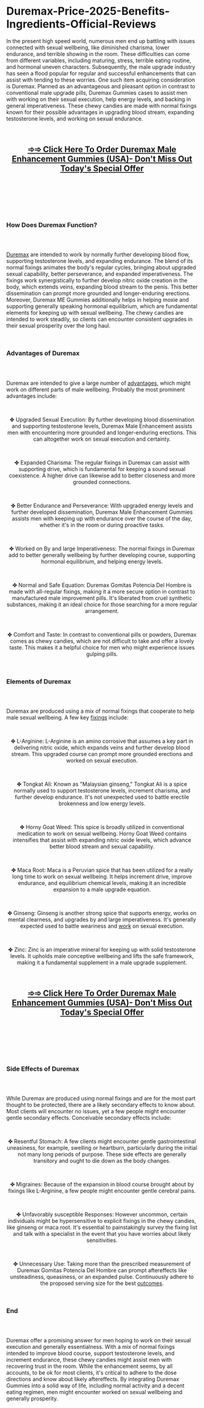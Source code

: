 # Duremax-Price-2025-Benefits-Ingredients-Official-Reviews

<p>In the present high speed world, numerous men end up battling with issues connected with sexual wellbeing, like diminished charisma, lower endurance, and terrible showing in the room. These difficulties can come from different variables, including maturing, stress, terrible eating routine, and hormonal uneven characters. Subsequently, the male upgrade industry has seen a flood popular for regular and successful enhancements that can assist with tending to these worries. One such item acquiring consideration is Duremax. Planned as an advantageous and pleasant option in contrast to conventional male upgrade pills, Duremax Gummies cases to assist men with working on their sexual execution, help energy levels, and backing in general imperativeness. These chewy candies are made with normal fixings known for their possible advantages in upgrading blood stream, expanding testosterone levels, and working on sexual endurance.</p>
<p>&nbsp;</p>
<h2 align="CENTER"><span style="text-decoration: underline;"><strong><a href="https://duremaxgummies.com/go/checkout/">➾➾&nbsp;Click Here To Order Duremax Male Enhancement Gummies (USA)- Don't Miss Out Today's Special Offer</a></strong></span></h2>
<h2>&nbsp;</h2>
<p><a href="https://duremaxgummies.com/go/checkout/"><img src="https://storage.penzu.com/g/NQphTFdehkDY4DCd" alt="" /></a></p>
<p>&nbsp;</p>
<h3><strong>How Does Duremax Function?</strong></h3>
<h3>&nbsp;</h3>
<p><a href="https://duremaxgummies.com/">Duremax</a>&nbsp;are intended to work by normally further developing blood flow, supporting testosterone levels, and expanding endurance. The blend of its normal fixings animates the body's regular cycles, bringing about upgraded sexual capability, better perseverance, and expanded imperativeness. The fixings work synergistically to further develop nitric oxide creation in the body, which extends veins, expanding blood stream to the penis. This better dissemination can prompt more grounded and longer-enduring erections. Moreover, Duremax ME Gummies additionally helps in helping moxie and supporting generally speaking hormonal equilibrium, which are fundamental elements for keeping up with sexual wellbeing. The chewy candies are intended to work steadily, so clients can encounter consistent upgrades in their sexual prosperity over the long haul.</p>
<p>&nbsp;</p>
<h3><strong>Advantages of Duremax</strong></h3>
<h3>&nbsp;</h3>
<p>Duremax are intended to give a large number of&nbsp;<a href="https://manhoodplus.dk/">advantages</a>, which might work on different parts of male wellbeing. Probably the most prominent advantages include:</p>
<p>&nbsp;</p>
<p align="CENTER">✤ Upgraded Sexual Execution: By further developing blood dissemination and supporting testosterone levels, Duremax Male Enhancement assists men with encountering more grounded and longer-enduring erections. This can altogether work on sexual execution and certainty.</p>
<p align="CENTER">&nbsp;</p>
<p align="CENTER">✤ Expanded Charisma: The regular fixings in Duremax can assist with supporting drive, which is fundamental for keeping a sound sexual coexistence. A higher drive can likewise add to better closeness and more grounded connections.</p>
<p align="CENTER">&nbsp;</p>
<p align="CENTER">✤ Better Endurance and Perseverance: With upgraded energy levels and further developed dissemination, Duremax Male Enhancement Gummies assists men with keeping up with endurance over the course of the day, whether it's in the room or during proactive tasks.</p>
<p align="CENTER">&nbsp;</p>
<p align="CENTER">✤ Worked on By and large Imperativeness: The normal fixings in Duremax add to better generally wellbeing by further developing course, supporting hormonal equilibrium, and helping energy levels.</p>
<p align="CENTER">&nbsp;</p>
<p align="CENTER">✤ Normal and Safe Equation: Duremax Gomitas Potencia Del Hombre is made with all-regular fixings, making it a more secure option in contrast to manufactured male improvement pills. It's liberated from cruel synthetic substances, making it an ideal choice for those searching for a more regular arrangement.</p>
<p align="CENTER">&nbsp;</p>
<p align="CENTER">✤ Comfort and Taste: In contrast to conventional pills or powders, Duremax comes as chewy candies, which are not difficult to take and offer a lovely taste. This makes it a helpful choice for men who might experience issues gulping pills.</p>
<p>&nbsp;</p>
<h3><strong>Elements of Duremax</strong></h3>
<h3>&nbsp;</h3>
<p>Duremax are produced using a mix of normal fixings that cooperate to help male sexual wellbeing. A few key&nbsp;<a href="https://nexagentestos.com/">fixings</a>&nbsp;include:</p>
<p>&nbsp;</p>
<p align="CENTER">✤ L-Arginine: L-Arginine is an amino corrosive that assumes a key part in delivering nitric oxide, which expands veins and further develop blood stream. This upgraded course can prompt more grounded erections and worked on sexual execution.</p>
<p align="CENTER">&nbsp;</p>
<p align="CENTER">✤ Tongkat Ali: Known as "Malaysian ginseng," Tongkat Ali is a spice normally used to support testosterone levels, increment charisma, and further develop endurance. It's not unexpected used to battle erectile brokenness and low energy levels.</p>
<p align="CENTER">&nbsp;</p>
<p align="CENTER">✤ Horny Goat Weed: This spice is broadly utilized in conventional medication to work on sexual wellbeing. Horny Goat Weed contains intensifies that assist with expanding nitric oxide levels, which advance better blood stream and sexual capability.</p>
<p align="CENTER">&nbsp;</p>
<p align="CENTER">✤ Maca Root: Maca is a Peruvian spice that has been utilized for a really long time to work on sexual wellbeing. It helps increment drive, improve endurance, and equilibrium chemical levels, making it an incredible expansion to a male upgrade equation.</p>
<p align="CENTER">&nbsp;</p>
<p align="CENTER">✤ Ginseng: Ginseng is another strong spice that supports energy, works on mental clearness, and upgrades by and large imperativeness. It's generally expected used to battle weariness and&nbsp;<a href="https://nexagentesto.dk/">work</a>&nbsp;on sexual execution.</p>
<p align="CENTER">&nbsp;</p>
<p align="CENTER">✤ Zinc: Zinc is an imperative mineral for keeping up with solid testosterone levels. It upholds male conceptive wellbeing and lifts the safe framework, making it a fundamental supplement in a male upgrade supplement.</p>
<p>&nbsp;</p>
<h2 align="CENTER"><span style="text-decoration: underline;"><strong><a href="https://duremaxgummies.com/go/checkout/">➾➾&nbsp;Click Here To Order Duremax Male Enhancement Gummies (USA)- Don't Miss Out Today's Special Offer</a></strong></span></h2>
<h2>&nbsp;</h2>
<p><a href="https://duremaxgummies.com/go/checkout/"><img src="https://storage.penzu.com/g/VBupueuCPqB7jiiR" alt="" /></a></p>
<p>&nbsp;</p>
<h3><strong>Side Effects of Duremax</strong></h3>
<h3>&nbsp;</h3>
<p>While Duremax are produced using normal fixings and are for the most part thought to be protected, there are a likely secondary effects to know about. Most clients will encounter no issues, yet a few people might encounter gentle secondary effects. Conceivable secondary effects include:</p>
<p>&nbsp;</p>
<p align="CENTER">✤ Resentful Stomach: A few clients might encounter gentle gastrointestinal uneasiness, for example, swelling or heartburn, particularly during the initial not many long periods of purpose. These side effects are generally transitory and ought to die down as the body changes.</p>
<p align="CENTER">&nbsp;</p>
<p align="CENTER">✤ Migraines: Because of the expansion in blood course brought about by fixings like L-Arginine, a few people might encounter gentle cerebral pains.</p>
<p align="CENTER">&nbsp;</p>
<p align="CENTER">✤ Unfavorably susceptible Responses: However uncommon, certain individuals might be hypersensitive to explicit fixings in the chewy candies, like ginseng or maca root. It's essential to painstakingly survey the fixing list and talk with a specialist in the event that you have worries about likely sensitivities.</p>
<p align="CENTER">&nbsp;</p>
<p align="CENTER">✤ Unnecessary Use: Taking more than the prescribed measurement of Duremax Gomitas Potencia Del Hombre can prompt aftereffects like unsteadiness, queasiness, or an expanded pulse. Continuously adhere to the proposed serving size for the best&nbsp;<a href="https://voltmale.nl/">outcomes</a>.</p>
<p>&nbsp;</p>
<h3><strong>End</strong></h3>
<h3>&nbsp;</h3>
<p>Duremax offer a promising answer for men hoping to work on their sexual execution and generally essentialness. With a mix of normal fixings intended to improve blood course, support testosterone levels, and increment endurance, these chewy candies might assist men with recovering trust in the room. While the enhancement seems, by all accounts, to be ok for most clients, it's critical to adhere to the dose directions and know about likely aftereffects. By integrating Duremax Gummies into a solid way of life, including normal activity and a decent eating regimen, men might encounter worked on sexual wellbeing and generally prosperity.</p>

